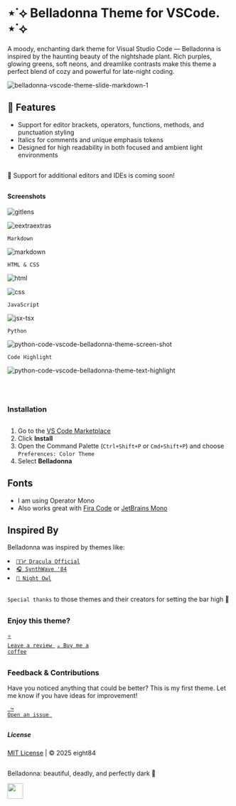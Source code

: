 # ⋆˙⟡ Belladonna Theme for VSCode. ⋆˙⟡

A moody, enchanting dark theme for Visual Studio Code — Belladonna is inspired by the haunting beauty of the nightshade plant. Rich purples, glowing greens, soft neons, and dreamlike contrasts make this theme a perfect blend of cozy and powerful for late-night coding.

![belladonna-vscode-theme-slide-markdown-1](https://github.com/user-attachments/assets/feec3a59-4efb-4e30-a68e-8ca460eefda7)

## 🔆 Features 

- Support for editor brackets, operators, functions, methods, and punctuation styling
- Italics for comments and unique emphasis tokens 
- Designed for high readability in both focused and ambient light environments

##

👀 Support for additional editors and IDEs is coming soon! 

##
#### Screenshots

![gitlens](https://github.com/user-attachments/assets/debb62ff-5783-4a67-97b6-b4d6b61ad8c6)

![eextraextras](https://github.com/user-attachments/assets/ccf38f0e-2e22-4750-90fe-0ee6e87777e1)

<code>Markdown</code>

![markdown](https://github.com/user-attachments/assets/451c9a44-9f25-4283-b84d-4dd969d0f12e)

<code>HTML & CSS</code>

![html](https://github.com/user-attachments/assets/a873b48d-ad98-4cba-9db2-c6215363b188)

![css](https://github.com/user-attachments/assets/53befa11-db96-46d8-96aa-b567bf532115)

<code>JavaScript</code>

![jsx-tsx](https://github.com/user-attachments/assets/e123cc98-2c47-4860-9f92-5818cba9a459)

<code>Python</code>

![python-code-vscode-belladonna-theme-screen-shot](https://github.com/user-attachments/assets/1e83fc00-0289-4c2d-8038-33feb56d9745)

<code>Code Highlight</code>

![python-code-vscode-belladonna-theme-text-highlight](https://github.com/user-attachments/assets/50a2c17b-ab6f-44d4-af25-6a45174f3170)

##  
<br>

### Installation
##

1. Go to the [VS Code Marketplace](https://marketplace.visualstudio.com/items?itemName=eight84.belladonna-theme)
2. Click **Install**
3. Open the Command Palette (`Ctrl+Shift+P` or `Cmd+Shift+P`) and choose `Preferences: Color Theme`
4. Select **Belladonna**

## Fonts

- I am using Operator Mono
- Also works great with [Fira Code](https://github.com/tonsky/FiraCode) or [JetBrains Mono](https://www.jetbrains.com/lp/mono/)

## Inspired By

Belladonna was inspired by themes like:

<li><a href="https://draculatheme.com/"><code>🧛🏻‍♂️ Dracula Official</code></a></li>
<li><a href="https://marketplace.visualstudio.com/items?itemName=RobbOwen.synthwave-vscode"><code>🎧 SynthWave '84</code></a></li>
<li><a href="https://marketplace.visualstudio.com/items?itemName=sdras.night-owl"><code>🦉 Night Owl</code></a></li>
</br>

`Special thanks` to those themes and their creators for setting the bar high 🚀

##
### Enjoy this theme?

<a href="https://marketplace.visualstudio.com/items?itemName=eight84.belladonna-theme"><code>⭐ Leave a review </code></a>
<a href="https://www.buymeacoffee.com/eight84"><code>☕️ Buy me a coffee</code></a>

##
### Feedback & Contributions

Have you noticed anything that could be better? This is my first theme. Let me know if you have ideas for improvement!

<a href="https://github.com/eight84/belladonna-theme/issues"><code> ↪ Open an issue </code></a>

##
##### License

[MIT License](LICENSE) | © 2025 eight84

##

Belladonna: beautiful, deadly, and perfectly dark 🌿 

<a href="https://www.buymeacoffee.com/eight84"><img src="https://cdn.buymeacoffee.com/buttons/v2/arial-orange.png" height="35px"></a>
